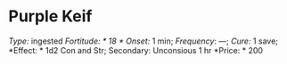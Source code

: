 ﻿---
name: Purple Keif
type: ingested
fortitude: 18
onset: 1 min
frequency: —
effect:
  "1d2 Con and Str; Secondary: Unconsious 1 hr"
cure: 1 save
price: 200
---

# Purple Keif
 *Type:* ingested
*Fortitude: * 18 * Onset:* 1 min;  *Frequency*: —;  *Cure:* 1 save; 
*Effect: * 1d2 Con and Str; Secondary: Unconsious 1 hr
*Price: * 200